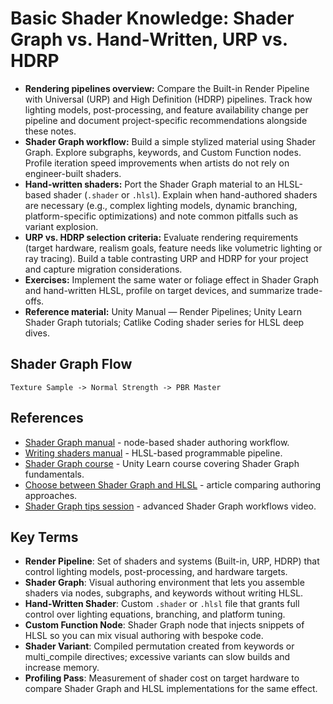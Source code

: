 # Basic Shader Knowledge: Shader Graph vs. Hand-Written, URP vs. HDRP
- **Rendering pipelines overview:** Compare the Built-in Render Pipeline with Universal (URP) and High Definition (HDRP) pipelines. Track how lighting models, post-processing, and feature availability change per pipeline and document project-specific recommendations alongside these notes.
- **Shader Graph workflow:** Build a simple stylized material using Shader Graph. Explore subgraphs, keywords, and Custom Function nodes. Profile iteration speed improvements when artists do not rely on engineer-built shaders.
- **Hand-written shaders:** Port the Shader Graph material to an HLSL-based shader (`.shader` or `.hlsl`). Explain when hand-authored shaders are necessary (e.g., complex lighting models, dynamic branching, platform-specific optimizations) and note common pitfalls such as variant explosion.
- **URP vs. HDRP selection criteria:** Evaluate rendering requirements (target hardware, realism goals, feature needs like volumetric lighting or ray tracing). Build a table contrasting URP and HDRP for your project and capture migration considerations.
- **Exercises:** Implement the same water or foliage effect in Shader Graph and hand-written HLSL, profile on target devices, and summarize trade-offs.
- **Reference material:** Unity Manual — Render Pipelines; Unity Learn Shader Graph tutorials; Catlike Coding shader series for HLSL deep dives.

## Shader Graph Flow
```text
Texture Sample -> Normal Strength -> PBR Master
```






## References
- [Shader Graph manual](https://docs.unity3d.com/Manual/shader-graph.html) - node-based shader authoring workflow.
- [Writing shaders manual](https://docs.unity3d.com/Manual/SL-ShaderPrograms.html) - HLSL-based programmable pipeline.
- [Shader Graph course](https://learn.unity.com/course/shader-graph) - Unity Learn course covering Shader Graph fundamentals.
- [Choose between Shader Graph and HLSL](https://unity.com/how-to/choose-between-shader-graph-and-hlsl) - article comparing authoring approaches.
- [Shader Graph tips session](https://www.youtube.com/watch?v=Xkgzj540HZ4) - advanced Shader Graph workflows video.
## Key Terms
- **Render Pipeline**: Set of shaders and systems (Built-in, URP, HDRP) that control lighting models, post-processing, and hardware targets.
- **Shader Graph**: Visual authoring environment that lets you assemble shaders via nodes, subgraphs, and keywords without writing HLSL.
- **Hand-Written Shader**: Custom `.shader` or `.hlsl` file that grants full control over lighting equations, branching, and platform tuning.
- **Custom Function Node**: Shader Graph node that injects snippets of HLSL so you can mix visual authoring with bespoke code.
- **Shader Variant**: Compiled permutation created from keywords or multi_compile directives; excessive variants can slow builds and increase memory.
- **Profiling Pass**: Measurement of shader cost on target hardware to compare Shader Graph and HLSL implementations for the same effect.
